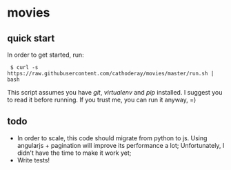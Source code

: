 # movies


## quick start

In order to get started, run:
```shell
 $ curl -s https://raw.githubusercontent.com/cathoderay/movies/master/run.sh | bash
```
This script assumes you have *git*, *virtualenv* and *pip* installed. I suggest you to read it before running. If you trust me, you can run it anyway, =)

## todo
   * In order to scale, this code should migrate from python to js. Using angularjs + pagination will improve its performance a lot; Unfortunately, I didn't have the time to make it work yet;
   * Write tests!
